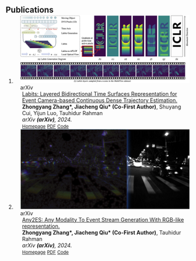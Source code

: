<h2 id="publications" style="margin: 2px 0px -15px;">Publications</h2>

<div class="publications">
<ol class="bibliography">

<!-- Selected publications. Please refer to my <a href="https://scholar.google.com/citations?user=JQnsB8MAAAAJ&hl=en">Google Scholar</a> for a full paper list. -->
<li>
<div class="pub-row">

  <div class="col-sm-3 abbr" style="position: relative;padding-right: 15px;padding-left: 15px;">
    <img src="assets/img/labits.png" class="teaser img-fluid z-depth-1">
    <abbr class="badge">arXiv</abbr>
  </div>

  <div class="col-sm-9" style="position: relative;padding-right: 15px;padding-left: 20px;">
    <div class="title"><a href="https://iclr.cc">Labits: Layered Bidirectional Time Surfaces Representation for Event Camera-based Continuous Dense Trajectory Estimation.</a></div>
    <div class="author"><strong>Zhongyang Zhang*, Jiacheng Qiu* (Co-First Author)</strong>, Shuyang Cui, Yijun Luo, Tauhidur Rahman</div>
    <div class="periodical"><em>arXiv <strong>(arXiv)</strong>, 2024.</em></div>
    <div class="links">
      <a href="https://github.com/j8chiu" class="btn btn-sm z-depth-0" role="button" target="_blank" style="font-size:12px;">Homepage</a>  
      <a href="https://github.com/j8chiu" class="btn btn-sm z-depth-0" role="button" target="_blank" style="font-size:12px;">PDF</a>
      <a href="https://github.com/j8chiu" class="btn btn-sm z-depth-0" role="button" target="_blank" style="font-size:12px;">Code</a> 
    </div>
  </div>
</div>
</li>



<li>
<div class="pub-row">

  <div class="col-sm-3 abbr" style="position: relative;padding-right: 15px;padding-left: 15px;">
    <img src="assets/img/rgb_like.png" class="teaser img-fluid z-depth-1">
    <abbr class="badge">arXiv</abbr>
  </div>

  <div class="col-sm-9" style="position: relative;padding-right: 15px;padding-left: 20px;">
    <div class="title"><a href="https://iclr.cc">Any2ES: Any Modality To Event Stream Generation With RGB-like representation.</a></div>
    <div class="author"><strong>Zhongyang Zhang*, Jiacheng Qiu* (Co-First Author)</strong>, Tauhidur Rahman</div>
    <div class="periodical"><em>arXiv <strong>(arXiv)</strong>, 2024.</em></div>
    <div class="links">
      <a href="https://github.com/j8chiu" class="btn btn-sm z-depth-0" role="button" target="_blank" style="font-size:12px;">Homepage</a>  
      <a href="https://github.com/j8chiu" class="btn btn-sm z-depth-0" role="button" target="_blank" style="font-size:12px;">PDF</a>
      <a href="https://github.com/j8chiu" class="btn btn-sm z-depth-0" role="button" target="_blank" style="font-size:12px;">Code</a> 
    </div>
  </div>
</div>
</li>



<!-- <li>
<div class="pub-row">

  <div class="col-sm-3 abbr" style="position: relative;padding-right: 15px;padding-left: 15px;">
    <img src="assets/img/exact.png" class="teaser img-fluid z-depth-1">
    <abbr class="badge">CVPR 2024 Highlight</abbr>
  </div>

  <div class="col-sm-9" style="position: relative;padding-right: 15px;padding-left: 20px;">
      <div class="title">  
        <a href="https://arxiv.org/pdf/2403.12534.pdf">ExACT: Language-guided Conceptual Reasoning and Uncertainty Estimation for Event-based Action Recognition and More</a>  
      </div>  
      <div class="author"><strong>Jiazhou Zhou</strong>, Xu Zheng,Yuanhuiyi Lyu, Lin Wang</div>  
      <div class="periodical"><em>The IEEE/CVF Conference on Computer Vision and Pattern Recognition <strong>(CVPR) <span style="color: red;">Highlight (2.8%)</span></strong>, 2024.</em></div>  
      <div class="links">  
        <a href="https://vlislab22.github.io/ExACT/" class="btn btn-sm z-depth-0" role="button" target="_blank" style="font-size:12px;">Homepage</a>  
        <a href="https://arxiv.org/pdf/2403.12534.pdf" class="btn btn-sm z-depth-0" role="button" target="_blank" style="font-size:12px;">PDF</a>  
        <a href="https://github.com/jiazhou-garland/ExACT" class="btn btn-sm z-depth-0" role="button" target="_blank" style="font-size:12px;">Code</a>  
      </div>  
  </div>
</div>
</li> -->